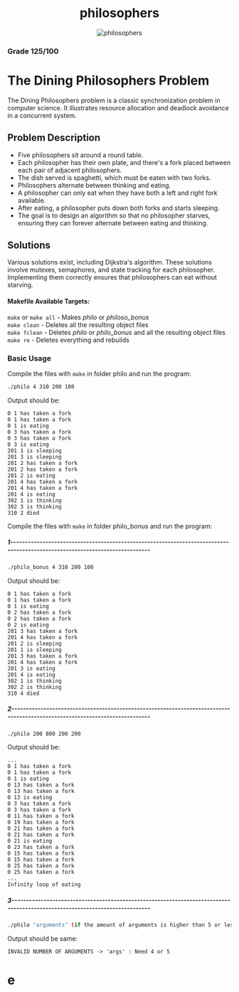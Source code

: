 <h1 align="center" id="title">philosophers</h1>

<p align="center"><img src="https://socialify.git.ci/nkarapet42/philosophers/image?font=KoHo&logo=https%3A%2F%2Fgithub.com%2Fnkarapet42%2Fphilosophers%2Fassets%2F157054887%2F6fefa1a7-f6c9-451e-ae7d-61669aa780de&name=1&pattern=Brick%20Wall&theme=Light" alt="philosophers"/></p>

### Grade 125/100

<!DOCTYPE html>
<html lang="en">

<body>
    <div class="container">
        <h1>The Dining Philosophers Problem</h1>
        <p>
            The Dining Philosophers problem is a classic synchronization problem in computer science.
            It illustrates resource allocation and deadlock avoidance in a concurrent system.
        </p>
        <h2>Problem Description</h2>
        <ul>
            <li>Five philosophers sit around a round table.</li>
            <li>Each philosopher has their own plate, and there's a fork placed between each pair of adjacent philosophers.</li>
            <li>The dish served is spaghetti, which must be eaten with two forks.</li>
            <li>Philosophers alternate between thinking and eating.</li>
            <li>A philosopher can only eat when they have both a left and right fork available.</li>
            <li>After eating, a philosopher puts down both forks and starts sleeping.</li>
            <li>The goal is to design an algorithm so that no philosopher starves, ensuring they can forever alternate between eating and thinking.</li>
        </ul>
        <h2>Solutions</h2>
        <p>
            Various solutions exist, including Dijkstra's algorithm. These solutions involve mutexes, semaphores, and state tracking for each philosopher.
            Implementing them correctly ensures that philosophers can eat without starving.
        </p>
    </div>
</body>
</html>

#### Makefile Available Targets:  
`make` or `make all` - Makes _philo_ or _philoso_bonus_    
`make clean` - Deletes all the resulting object files  
`make fclean` - Deletes _philo_ or _philo_bonus_ and all the resulting object files  
`make re` - Deletes everything and rebuilds

### Basic Usage

Compile the files with `make` in folder philo and run the program:
```bash
./philo 4 310 200 100
```
Output should be:
```
0 1 has taken a fork
0 1 has taken a fork
0 1 is eating
0 3 has taken a fork
0 3 has taken a fork
0 3 is eating
201 1 is sleeping
201 3 is sleeping
201 2 has taken a fork
201 2 has taken a fork
201 2 is eating
201 4 has taken a fork
201 4 has taken a fork
201 4 is eating
302 1 is thinking
302 3 is thinking
310 2 died
```
Compile the files with `make` in folder philo_bonus and run the program:
##### 1----------------------------------------------------------------------------------------------------------------------------
```bash
./philo_bonus 4 310 200 100
```
Output should be:
```
0 1 has taken a fork
0 1 has taken a fork
0 1 is eating
0 2 has taken a fork
0 2 has taken a fork
0 2 is eating
201 3 has taken a fork
201 4 has taken a fork
201 2 is sleeping
201 1 is sleeping
201 3 has taken a fork
201 4 has taken a fork
201 3 is eating
201 4 is eating
302 1 is thinking
302 2 is thinking
310 4 died
```
##### 2----------------------------------------------------------------------------------------------------------------------------
```bash
./philo 200 800 200 200
```
Output should be:
```
...
0 1 has taken a fork
0 1 has taken a fork
0 1 is eating
0 13 has taken a fork
0 13 has taken a fork
0 13 is eating
0 3 has taken a fork
0 3 has taken a fork
0 11 has taken a fork
0 19 has taken a fork
0 21 has taken a fork
0 21 has taken a fork
0 21 is eating
0 23 has taken a fork
0 15 has taken a fork
0 15 has taken a fork
0 25 has taken a fork
0 25 has taken a fork
...
Infinity loop of eating
```
##### 3----------------------------------------------------------------------------------------------------------------------------
```bash
./philo "arguments" (if the amount of arguments is higher than 5 or less than 4)
```
Output should be same:
```
INVALID NUMBER OF ARGUMENTS -> 'args' : Need 4 or 5
```
# e
